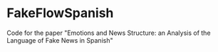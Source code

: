 # FakeFlowSpanish
Code for the paper "Emotions and News Structure: an Analysis of the Language of Fake News in Spanish"
